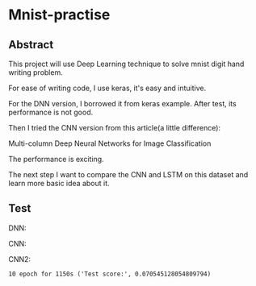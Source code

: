 # Mnist-practise

## Abstract

This project will use Deep Learning technique to solve mnist digit hand writing problem.

For ease of writing code, I use keras, it's easy and intuitive.

For the DNN version, I borrowed it from keras example. After test, its performance is not good.

Then I tried the CNN version from this article(a little difference):

Multi-column Deep Neural Networks for Image Classification

The performance is exciting.

The next step I want to compare the CNN and LSTM on this dataset and learn more basic idea about it.

## Test

DNN:

CNN:

CNN2:
```
10 epoch for 1150s ('Test score:', 0.070545128054809794)
```

